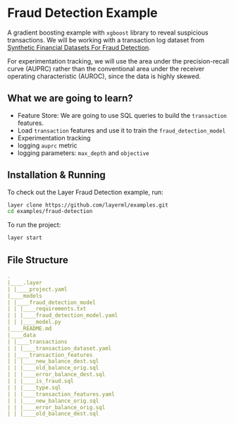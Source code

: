 # Fraud Detection Example

A gradient boosting example with `xgboost` library to reveal suspicious transactions. We will be working with a transaction log dataset from [Synthetic Financial Datasets For Fraud Detection](https://www.kaggle.com/ntnu-testimon/paysim1).

For experimentation tracking, we will use the area under the precision-recall curve (AUPRC) rather than the conventional area under the receiver operating characteristic (AUROC), since the data is highly skewed.

## What we are going to learn?

- Feature Store: We are going to use SQL queries to build the `transaction` features.
- Load `transaction` features and use it to train the `fraud_detection_model`
- Experimentation tracking
 - logging `auprc` metric
 - logging parameters: `max_depth` and `objective`

## Installation & Running

To check out the Layer Fraud Detection example, run:

```bash
layer clone https://github.com/layerml/examples.git
cd examples/fraud-detection
```

To run the project:

```bash
layer start
```

## File Structure

```yaml
.
|____.layer
| |____project.yaml
|____models
| |____fraud_detection_model
| | |____requirements.txt
| | |____fraud_detection_model.yaml
| | |____model.py
|____README.md
|____data
| |____transactions
| | |____transaction_dataset.yaml
| |____transaction_features
| | |____new_balance_dest.sql
| | |____old_balance_orig.sql
| | |____error_balance_dest.sql
| | |____is_fraud.sql
| | |____type.sql
| | |____transaction_features.yaml
| | |____new_balance_orig.sql
| | |____error_balance_orig.sql
| | |____old_balance_dest.sql
```
